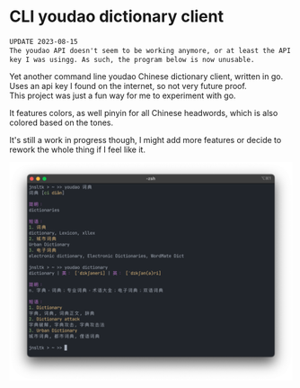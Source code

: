 # CLI youdao dictionary client

```
UPDATE 2023-08-15
The youdao API doesn't seem to be working anymore, or at least the API key I was usingg. As such, the program below is now unusable.
```

Yet another command line youdao Chinese dictionary client, written in go. Uses an api key I found on the internet, so not very future proof.\
This project was just a fun way for me to experiment with go.

It features colors, as well pinyin for all Chinese headwords, which is also colored based on the tones. 

It's still a work in progress though, I might add more features or decide to rework the whole thing if I feel like it.

![image info](screenshot.png)

